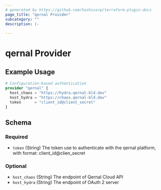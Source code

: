 ```yaml
---
# generated by https://github.com/hashicorp/terraform-plugin-docs
page_title: "qernal Provider"
subcategory: ""
description: |-
  
---
```


# qernal Provider



## Example Usage

```terraform
# Configuration-based authentication
provider "qernal" {
  host_chaos = "https://hydra.qernal-bld.dev"
  host_hydra = "https://chaos.qernal-bld.dev"
  token      = "client_id@client_secret"
}
```

<!-- schema generated by tfplugindocs -->
## Schema

### Required

- `token` (String) The token use to authenticate with the qernal platform, with format: client_id@clien_secret

### Optional

- `host_chaos` (String) The endpoint of Qernal Cloud API
- `host_hydra` (String) The endpoint of OAuth 2 server

